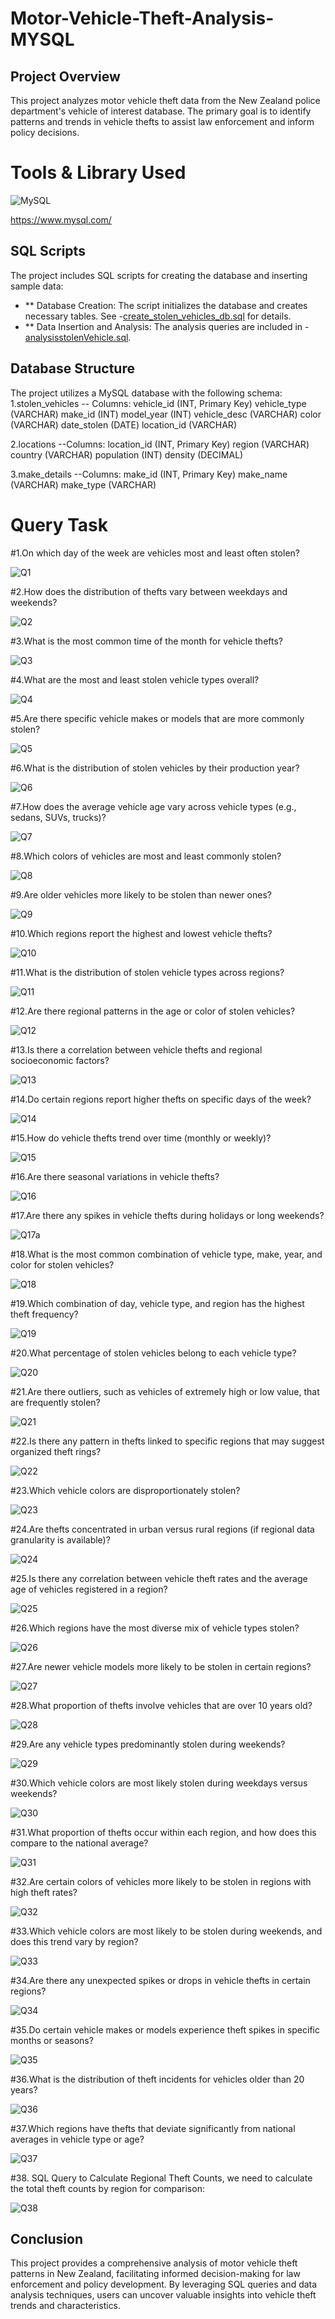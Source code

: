# Motor-Vehicle-Theft-Analysis-MYSQL
## Project Overview
This project analyzes motor vehicle theft data from the New Zealand police department's vehicle of interest database. The primary goal is to identify patterns and trends in vehicle thefts to assist law enforcement and inform policy decisions.

# Tools & Library Used

![MySQL](https://github.com/user-attachments/assets/ee3c21b7-e789-41c4-aaf4-93164756dada)


https://www.mysql.com/
## SQL Scripts
The project includes SQL scripts for creating the database and inserting sample data:
- ** Database Creation: The script initializes the database and creates necessary tables. See -<a href="https://github.com/mahalaxmi111/Motor-Vehicle-Theft-Analysis-MYSQL/blob/main/create_stolen_vehicles_db.sql">create_stolen_vehicles_db.sql</a> for details.
- **  Data Insertion and Analysis: The analysis queries are included in -<a href="https://github.com/mahalaxmi111/Motor-Vehicle-Theft-Analysis-MYSQL/blob/main/create_stolen_vehicles_db.sql">analysisstolenVehicle.sql</a>.

## Database Structure
The project utilizes a MySQL database with the following schema:
1.stolen_vehicles
-- Columns:
vehicle_id (INT, Primary Key)
vehicle_type (VARCHAR)
make_id (INT)
model_year (INT)
vehicle_desc (VARCHAR)
color (VARCHAR)
date_stolen (DATE)
location_id (VARCHAR)

2.locations
--Columns:
location_id (INT, Primary Key)
region (VARCHAR)
country (VARCHAR)
population (INT)
density (DECIMAL)

3.make_details
--Columns:
make_id (INT, Primary Key)
make_name (VARCHAR)
make_type (VARCHAR)

# Query Task
#1.On which day of the week are vehicles most and least often stolen?

![Q1](https://github.com/user-attachments/assets/02d4442c-83f5-4dd0-b449-ce51cc983b67)


#2.How does the distribution of thefts vary between weekdays and weekends?

![Q2](https://github.com/user-attachments/assets/ab0fefa5-3aeb-4ae3-8a93-7805249cbdf4)

    
#3.What is the most common time of the month for vehicle thefts?

![Q3](https://github.com/user-attachments/assets/3e8715d9-2921-4b15-b790-d8dea16237bd)

#4.What are the most and least stolen vehicle types overall?

![Q4](https://github.com/user-attachments/assets/f649cbf1-dd60-4134-9090-21958f4afee3)


#5.Are there specific vehicle makes or models that are more commonly stolen?

![Q5](https://github.com/user-attachments/assets/372d2c6f-5624-43cb-80ab-6780f405b2b8)



#6.What is the distribution of stolen vehicles by their production year?

![Q6](https://github.com/user-attachments/assets/f3337d55-7a40-4301-9a79-467b6a34b323)

    
#7.How does the average vehicle age vary across vehicle types (e.g., sedans, SUVs, trucks)?

![Q7](https://github.com/user-attachments/assets/c1e78104-6aa2-4e28-b112-0e41021e8ef9)

#8.Which colors of vehicles are most and least commonly stolen?

![Q8](https://github.com/user-attachments/assets/14b03917-85f8-4ebc-8293-7e941610b27e)

    
#9.Are older vehicles more likely to be stolen than newer ones?

![Q9](https://github.com/user-attachments/assets/6aee6751-659f-4118-8324-b1a3eb0a1d4b)

    

#10.Which regions report the highest and lowest vehicle thefts?

![Q10](https://github.com/user-attachments/assets/bdb0d15a-c5ae-4d8a-a131-4a51ae98c072)


    
#11.What is the distribution of stolen vehicle types across regions?

![Q11](https://github.com/user-attachments/assets/4c7bd0c1-44d0-4e5a-98e6-cd1823232987)


    
#12.Are there regional patterns in the age or color of stolen vehicles?

![Q12](https://github.com/user-attachments/assets/ca437d36-0650-44e3-803d-1d9c8c7ab45b)


    
#13.Is there a correlation between vehicle thefts and regional socioeconomic factors?

![Q13](https://github.com/user-attachments/assets/ea108480-bab4-4656-bcc9-3baee54ab5af)


#14.Do certain regions report higher thefts on specific days of the week?

![Q14](https://github.com/user-attachments/assets/eee04ccc-b779-4474-9eab-439fbd7450c4)


#15.How do vehicle thefts trend over time (monthly or weekly)?

![Q15](https://github.com/user-attachments/assets/a091ad62-f855-44aa-9894-cc380173c67a)


    
#16.Are there seasonal variations in vehicle thefts?

![Q16](https://github.com/user-attachments/assets/cc78c190-8cf2-446d-bb72-5dfa31d8ab73)

    
#17.Are there any spikes in vehicle thefts during holidays or long weekends?

![Q17a](https://github.com/user-attachments/assets/20c519c9-6f77-4f44-9aff-947f9018385b)


#18.What is the most common combination of vehicle type, make, year, and color for stolen vehicles?

![Q18](https://github.com/user-attachments/assets/76b1ee75-cfd8-43ad-b051-47e34a80868e)



#19.Which combination of day, vehicle type, and region has the highest theft frequency?

![Q19](https://github.com/user-attachments/assets/40bcf098-1677-480a-b6cb-73b032230d34)


#20.What percentage of stolen vehicles belong to each vehicle type?

![Q20](https://github.com/user-attachments/assets/f7bc9d50-defc-44cf-9e93-8a66366e796c)




#21.Are there outliers, such as vehicles of extremely high or low value, that are frequently stolen?

![Q21](https://github.com/user-attachments/assets/1a8418ea-c9ad-46aa-bda0-ffe350434135)



#22.Is there any pattern in thefts linked to specific regions that may suggest organized theft rings?

![Q22](https://github.com/user-attachments/assets/fee0cad5-f788-46f2-8705-9b6b47a749c3)



#23.Which vehicle colors are disproportionately stolen?

![Q23](https://github.com/user-attachments/assets/db44acd4-be28-4217-b76a-35040d771c8b)



#24.Are thefts concentrated in urban versus rural regions (if regional data granularity is available)?

![Q24](https://github.com/user-attachments/assets/4cbfdb40-02a3-48bc-8a32-9945491c5c5d)



#25.Is there any correlation between vehicle theft rates and the average age of vehicles registered in a region?

![Q25](https://github.com/user-attachments/assets/243bcde7-6c2b-4512-88ac-2fa1a2857883)




#26.Which regions have the most diverse mix of vehicle types stolen?

![Q26](https://github.com/user-attachments/assets/cb68045a-7f2c-4325-8b92-969db0ca94d7)



#27.Are newer vehicle models more likely to be stolen in certain regions?

![Q27](https://github.com/user-attachments/assets/ff6fddee-8df9-42a9-b918-62ed8a36bff3)



#28.What proportion of thefts involve vehicles that are over 10 years old?

![Q28](https://github.com/user-attachments/assets/9e778f66-3862-4256-b144-fc4f44089b34)


#29.Are any vehicle types predominantly stolen during weekends?

![Q29](https://github.com/user-attachments/assets/d454e652-8dfe-4b32-aa94-b2acd35442d3)



#30.Which vehicle colors are most likely stolen during weekdays versus weekends?

![Q30](https://github.com/user-attachments/assets/c7207776-8a06-4f9d-8953-b62c67d6c1be)


#31.What proportion of thefts occur within each region, and how does this compare to the national average?

![Q31](https://github.com/user-attachments/assets/7def208a-89a1-4403-b7b9-0a8acae2b76d)




#32.Are certain colors of vehicles more likely to be stolen in regions with high theft rates?

![Q32](https://github.com/user-attachments/assets/c2f4ce61-1605-43e2-b24f-af3e80cc0f9b)



#33.Which vehicle colors are most likely to be stolen during weekends, and does this trend vary by region?

![Q33](https://github.com/user-attachments/assets/6aa6b80e-2970-4fd4-82b3-7229c6a8e988)



#34.Are there any unexpected spikes or drops in vehicle thefts in certain regions?

![Q34](https://github.com/user-attachments/assets/3bd81ce2-44aa-424a-97fd-8b2374db3ca5)




#35.Do certain vehicle makes or models experience theft spikes in specific months or seasons?

![Q35](https://github.com/user-attachments/assets/51eccbc1-b04d-4252-b8d6-b491a2db622d)




#36.What is the distribution of theft incidents for vehicles older than 20 years?

![Q36](https://github.com/user-attachments/assets/80492fef-b8d2-48eb-935e-9f5c304a1386)



#37.Which regions have thefts that deviate significantly from national averages in vehicle type or age?

![Q37](https://github.com/user-attachments/assets/744648a7-a562-4004-b23e-00ff5ee49f81)

    
#38. SQL Query to Calculate Regional Theft Counts, we need to calculate the total theft counts by region for comparison:

![Q38](https://github.com/user-attachments/assets/2e3cf4aa-d7e8-47ce-bc28-73a574570eae)


## Conclusion
This project provides a comprehensive analysis of motor vehicle theft patterns in New Zealand, facilitating informed decision-making for law enforcement and policy development. By leveraging SQL queries and data analysis techniques, users can uncover valuable insights into vehicle theft trends and characteristics.  
